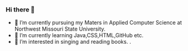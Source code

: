 ### Hi there 👋

<!--
**Navyasreesriperumbudoor/Navyasreesriperumbudoor** is a ✨ _special_ ✨ repository because its `README.md` (this file) appears on your GitHub profile.
- 🤔 I’m looking for help with ...
- 💬 Ask me about ...
- 📫 How to reach me: ...
- 😄 Pronouns: ...
- ⚡ Fun fact: ...
- 🔭 I’m currently working on 
Here are some ideas to get you started:
-->



- 🌱 I’m currently pursuing my Maters in Applied Computer Science at Northwest Missouri State University.
- 🔭 I’m currently learning Java,CSS,HTML,GitHub etc.
- 👯 I’m interested in singing and reading books.
.

